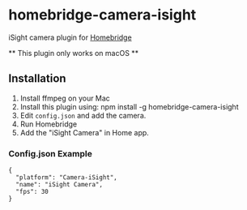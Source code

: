 # homebridge-camera-isight

iSight camera plugin for [Homebridge](https://github.com/nfarina/homebridge)

** This plugin only works on macOS **

## Installation

1. Install ffmpeg on your Mac
2. Install this plugin using: npm install -g homebridge-camera-isight
3. Edit ``config.json`` and add the camera.
4. Run Homebridge
5. Add the "iSight Camera" in Home app.

### Config.json Example

    {
      "platform": "Camera-iSight",
      "name": "iSight Camera",
      "fps": 30
    }
